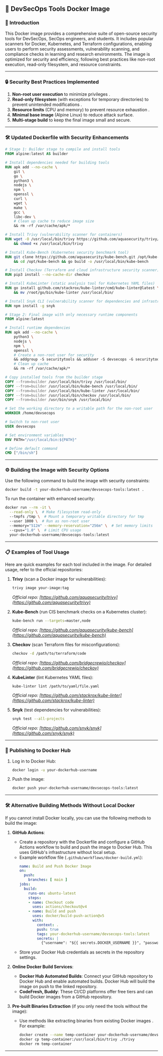 ## 🐳 **DevSecOps Tools Docker Image**

### 📖 **Introduction**
This Docker image provides a comprehensive suite of open-source security tools for DevSecOps, SecOps engineers, and students. It includes popular scanners for Docker, Kubernetes, and Terraform configurations, enabling users to perform security assessments, vulnerability scanning, and compliance checks in learning and research environments. The image is optimized for security and efficiency, following best practices like non-root execution, read-only filesystem, and resource constraints.

---

### 🔒 **Security Best Practices Implemented**
1.  **Non-root user execution** to minimize privileges .
2.  **Read-only filesystem** (with exceptions for temporary directories) to prevent unintended modifications .
3.  **Resource limits** (CPU and memory) to prevent resource exhaustion .
4.  **Minimal base image** (Alpine Linux) to reduce attack surface.
5.  **Multi-stage build** to keep the final image small and secure.

---

### 🛠 **Updated Dockerfile with Security Enhancements**
```dockerfile
# Stage 1: Builder stage to compile and install tools
FROM alpine:latest AS builder

# Install dependencies needed for building tools
RUN apk add --no-cache \
    git \
    go \
    python3 \
    nodejs \
    npm \
    openssl \
    curl \
    wget \
    make \
    gcc \
    libc-dev \
    # Clean up cache to reduce image size
    && rm -rf /var/cache/apk/*

# Install Trivy (vulnerability scanner for containers)
RUN wget -O /usr/local/bin/trivy https://github.com/aquasecurity/trivy/releases/latest/download/trivy_linux_64bit \
    && chmod +x /usr/local/bin/trivy

# Install Kube-Bench (Kubernetes security benchmark tool)
RUN git clone https://github.com/aquasecurity/kube-bench.git /opt/kube-bench \
    && cd /opt/kube-bench && go build -o /usr/local/bin/kube-bench

# Install Checkov (Terraform and cloud infrastructure security scanner)
RUN pip3 install --no-cache-dir checkov

# Install KubeLinter (static analysis tool for Kubernetes YAML files)
RUN go install github.com/stackrox/kube-linter/cmd/kube-linter@latest \
    && mv /root/go/bin/kube-linter /usr/local/bin/

# Install Snyk CLI (vulnerability scanner for dependencies and infrastructure)
RUN npm install -g snyk

# Stage 2: Final image with only necessary runtime components
FROM alpine:latest

# Install runtime dependencies
RUN apk add --no-cache \
    python3 \
    nodejs \
    npm \
    openssl \
    # Create a non-root user for security 
    && addgroup -S securitytools && adduser -S devsecops -G securitytools -u 1000 \
    # Clean up cache
    && rm -rf /var/cache/apk/*

# Copy installed tools from the builder stage
COPY --from=builder /usr/local/bin/trivy /usr/local/bin/
COPY --from=builder /usr/local/bin/kube-bench /usr/local/bin/
COPY --from=builder /usr/local/bin/kube-linter /usr/local/bin/
COPY --from=builder /usr/local/bin/checkov /usr/local/bin/
COPY --from=builder /usr/bin/snyk /usr/local/bin/

# Set the working directory to a writable path for the non-root user
WORKDIR /home/devsecops

# Switch to non-root user 
USER devsecops

# Set environment variables
ENV PATH="/usr/local/bin:${PATH}"

# Define default command
CMD ["/bin/sh"]
```

---

### ⚙ **Building the Image with Security Options**
Use the following command to build the image with security constraints:
```bash
docker build -t your-dockerhub-username/devsecops-tools:latest .
```

To run the container with enhanced security:
```bash
docker run --rm -it \
  --read-only \  # Make filesystem read-only 
  --tmpfs /tmp \  # Mount a temporary writable directory for tmp
  --user 1000 \  # Run as non-root user 
  --memory="512m" --memory-reservation="256m" \  # Set memory limits 
  --cpus="1.0" \  # Limit CPU usage 
  your-dockerhub-username/devsecops-tools:latest
```

---

### 📋 **Examples of Tool Usage**
Here are quick examples for each tool included in the image. For detailed usage, refer to the official repositories:

1.  **Trivy** (scan a Docker image for vulnerabilities):
    ```bash
    trivy image your-image:tag
    ```
    *Official repo: [https://github.com/aquasecurity/trivy](https://github.com/aquasecurity/trivy)*

2.  **Kube-Bench** (run CIS benchmark checks on a Kubernetes cluster):
    ```bash
    kube-bench run --targets=master,node
    ```
    *Official repo: [https://github.com/aquasecurity/kube-bench](https://github.com/aquasecurity/kube-bench)*

3.  **Checkov** (scan Terraform files for misconfigurations):
    ```bash
    checkov -d /path/to/terraform/code
    ```
    *Official repo: [https://github.com/bridgecrewio/checkov](https://github.com/bridgecrewio/checkov)*

4.  **KubeLinter** (lint Kubernetes YAML files):
    ```bash
    kube-linter lint /path/to/yaml/file.yaml
    ```
    *Official repo: [https://github.com/stackrox/kube-linter](https://github.com/stackrox/kube-linter)*

5.  **Snyk** (test dependencies for vulnerabilities):
    ```bash
    snyk test --all-projects
    ```
    *Official repo: [https://github.com/snyk/snyk](https://github.com/snyk/snyk)*

---

### 🚀 **Publishing to Docker Hub**
1.  Log in to Docker Hub:
    ```bash
    docker login -u your-dockerhub-username
    ```
2.  Push the image:
    ```bash
    docker push your-dockerhub-username/devsecops-tools:latest
    ```

---

### 🛠 **Alternative Building Methods Without Local Docker**
If you cannot install Docker locally, you can use the following methods to build the image:

1.  **GitHub Actions**: 
    -   Create a repository with the Dockerfile and configure a GitHub Actions workflow to build and push the image to Docker Hub. This uses GitHub's infrastructure without local setup.
    -   Example workflow file (`.github/workflows/docker-build.yml`):
        ```yaml
        name: Build and Push Docker Image
        on:
          push:
            branches: [ main ]
        jobs:
          build:
            runs-on: ubuntu-latest
            steps:
            - name: Checkout code
              uses: actions/checkout@v4
            - name: Build and push
              uses: docker/build-push-action@v5
              with:
                context: .
                push: true
                tags: your-dockerhub-username/devsecops-tools:latest
                secrets: |
                  {"username": "${{ secrets.DOCKER_USERNAME }}", "password": "${{ secrets.DOCKER_PASSWORD }}"}
        ```
    -   Store your Docker Hub credentials as secrets in the repository settings.

2.  **Online Docker Build Services**:
    -   **Docker Hub Automated Builds**: Connect your GitHub repository to Docker Hub and enable automated builds. Docker Hub will build the image on push to the linked repository.
    -   **CodeFresh, Buddy**: These CI/CD platforms offer free tiers and can build Docker images from a GitHub repository.

3.  **Pre-built Binaries Extraction** (if you only need the tools without the image):
    -   Use methods like extracting binaries from existing Docker images . For example:
        ```bash
        docker create --name temp-container your-dockerhub-username/devsecops-tools:latest
        docker cp temp-container:/usr/local/bin/trivy ./trivy
        docker rm temp-container
        ```
---
